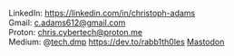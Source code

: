 LinkedIn: https://linkedin.com/in/christoph-adams \
Gmail: c.adams612@gmail.com \
Proton: chris.cybertech@proton.me \
Medium: @[tech.dmp](https://tech-dmp.medium.com/)
https://dev.to/rabb1th0les
<a rel="me" href="https://mastodon.social/@rabb1th0les">Mastodon</a>
